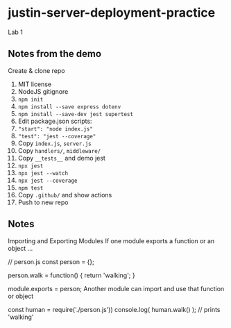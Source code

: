 # justin-server-deployment-practice

Lab 1

## Notes from the demo

  Create & clone repo

   1. MIT license
   1. NodeJS gitignore
   1. `npm init`
   1. `npm install --save express dotenv`
   1. `npm install --save-dev jest supertest`
   1. Edit package.json scripts:
   1. `"start": "node index.js"`
   1. `"test": "jest --coverage"`
   1. Copy `index.js`, `server.js`
   1. Copy `handlers/`, `middleware/`
   1. Copy `__tests__` and demo jest
   1. `npx jest`
   1. `npx jest --watch`
   1. `npx jest --coverage`
   1. `npm test`
   1. Copy `.github/` and show actions
   1. Push to new repo

## Notes

Importing and Exporting Modules
If one module exports a function or an object ...

// person.js
const person = {};

person.walk = function() {
  return 'walking';
}

module.exports = person;
Another module can import and use that function or object

const human = require('./person.js'))
console.log( human.walk() );  // prints 'walking'
